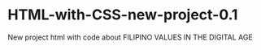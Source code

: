 # HTML-with-CSS-new-project-0.1
New project html with code about FILIPINO VALUES IN THE DIGITAL AGE
